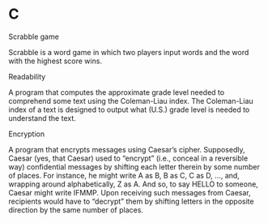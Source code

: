 # C

Scrabble game

Scrabble is a word game in which two players input words and the word with the highest score wins.


Readability

A program that computes the approximate grade level needed to comprehend some text using the Coleman-Liau index. The Coleman-Liau index of a text is designed to output what (U.S.) grade level is needed to understand the text.

Encryption

A program that encrypts messages using Caesar’s cipher. Supposedly, Caesar (yes, that Caesar) used to “encrypt” (i.e., conceal in a reversible way) confidential messages by shifting each letter therein by some number of places. For instance, he might write A as B, B as C, C as D, …, and, wrapping around alphabetically, Z as A. And so, to say HELLO to someone, Caesar might write IFMMP. Upon receiving such messages from Caesar, recipients would have to “decrypt” them by shifting letters in the opposite direction by the same number of places.
